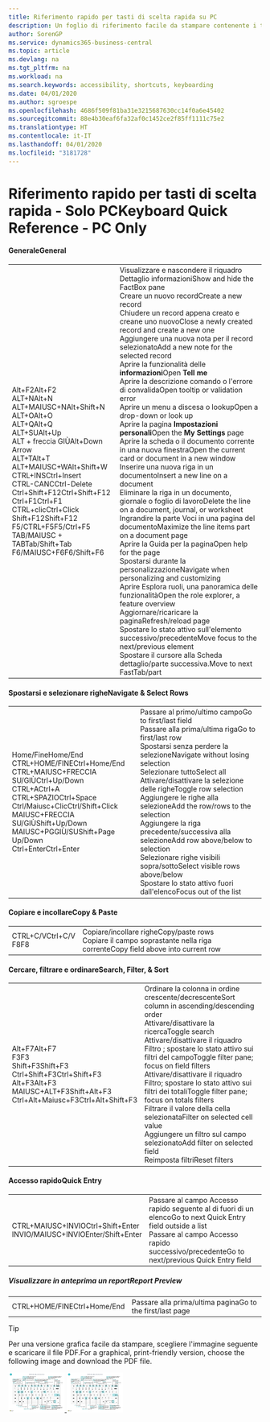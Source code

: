 ```yaml
---
title: Riferimento rapido per tasti di scelta rapida su PC
description: Un foglio di riferimento facile da stampare contenente i tasti di scelta rapida più utilizzati per utenti di PC.
author: SorenGP
ms.service: dynamics365-business-central
ms.topic: article
ms.devlang: na
ms.tgt_pltfrm: na
ms.workload: na
ms.search.keywords: accessibility, shortcuts, keyboarding
ms.date: 04/01/2020
ms.author: sgroespe
ms.openlocfilehash: 4686f509f81ba31e3215687630cc14f0a6e45402
ms.sourcegitcommit: 88e4b30eaf6fa32af0c1452ce2f85ff1111c75e2
ms.translationtype: HT
ms.contentlocale: it-IT
ms.lasthandoff: 04/01/2020
ms.locfileid: "3181728"
---
```

# <a name="keyboard-quick-reference---pc-only"></a><span data-ttu-id="9c681-103">Riferimento rapido per tasti di scelta rapida - Solo PC</span><span class="sxs-lookup"><span data-stu-id="9c681-103">Keyboard Quick Reference - PC Only</span></span>

#### <a name="general"></a><span data-ttu-id="9c681-104">Generale</span><span class="sxs-lookup"><span data-stu-id="9c681-104">General</span></span>
|||  
|-|-|
|<span data-ttu-id="9c681-105">Alt+F2</span><span class="sxs-lookup"><span data-stu-id="9c681-105">Alt+F2</span></span><br /><span data-ttu-id="9c681-106">ALT+N</span><span class="sxs-lookup"><span data-stu-id="9c681-106">Alt+N</span></span><br /><span data-ttu-id="9c681-107">ALT+MAIUSC+N</span><span class="sxs-lookup"><span data-stu-id="9c681-107">Alt+Shift+N</span></span><br /><span data-ttu-id="9c681-108">ALT+O</span><span class="sxs-lookup"><span data-stu-id="9c681-108">Alt+O</span></span><br /><span data-ttu-id="9c681-109">ALT+Q</span><span class="sxs-lookup"><span data-stu-id="9c681-109">Alt+Q</span></span><br /><span data-ttu-id="9c681-110">ALT+SU</span><span class="sxs-lookup"><span data-stu-id="9c681-110">Alt+Up</span></span><br /><span data-ttu-id="9c681-111">ALT + freccia GIÙ</span><span class="sxs-lookup"><span data-stu-id="9c681-111">Alt+Down Arrow</span></span><br /><span data-ttu-id="9c681-112">ALT+T</span><span class="sxs-lookup"><span data-stu-id="9c681-112">Alt+T</span></span><br /><span data-ttu-id="9c681-113">ALT+MAIUSC+W</span><span class="sxs-lookup"><span data-stu-id="9c681-113">Alt+Shift+W</span></span><br /><span data-ttu-id="9c681-114">CTRL+INS</span><span class="sxs-lookup"><span data-stu-id="9c681-114">Ctrl+Insert</span></span><br /><span data-ttu-id="9c681-115">CTRL-CANC</span><span class="sxs-lookup"><span data-stu-id="9c681-115">Ctrl-Delete</span></span><br /><span data-ttu-id="9c681-116">Ctrl+Shift+F12</span><span class="sxs-lookup"><span data-stu-id="9c681-116">Ctrl+Shift+F12</span></span><br /><span data-ttu-id="9c681-117">Ctrl+F1</span><span class="sxs-lookup"><span data-stu-id="9c681-117">Ctrl+F1</span></span><br /><span data-ttu-id="9c681-118">CTRL+clic</span><span class="sxs-lookup"><span data-stu-id="9c681-118">Ctrl+Click</span></span><br /><span data-ttu-id="9c681-119">Shift+F12</span><span class="sxs-lookup"><span data-stu-id="9c681-119">Shift+F12</span></span><br /><span data-ttu-id="9c681-120">F5/CTRL+F5</span><span class="sxs-lookup"><span data-stu-id="9c681-120">F5/Ctrl+F5</span></span><br /><span data-ttu-id="9c681-121">TAB/MAIUSC + TAB</span><span class="sxs-lookup"><span data-stu-id="9c681-121">Tab/Shift+Tab</span></span><br /><span data-ttu-id="9c681-122">F6/MAIUSC+F6</span><span class="sxs-lookup"><span data-stu-id="9c681-122">F6/Shift+F6</span></span><br />|<span data-ttu-id="9c681-123">Visualizzare e nascondere il riquadro Dettaglio informazioni</span><span class="sxs-lookup"><span data-stu-id="9c681-123">Show and hide the FactBox pane</span></span><br /><span data-ttu-id="9c681-124">Creare un nuovo record</span><span class="sxs-lookup"><span data-stu-id="9c681-124">Create a new record</span></span><br /><span data-ttu-id="9c681-125">Chiudere un record appena creato e creane uno nuovo</span><span class="sxs-lookup"><span data-stu-id="9c681-125">Close a newly created record and create a new one</span></span><br /><span data-ttu-id="9c681-126">Aggiungere una nuova nota per il record selezionato</span><span class="sxs-lookup"><span data-stu-id="9c681-126">Add a new note for the selected record</span></span><br /><span data-ttu-id="9c681-127">Aprire la funzionalità delle **informazioni**</span><span class="sxs-lookup"><span data-stu-id="9c681-127">Open **Tell me**</span></span><br /><span data-ttu-id="9c681-128">Aprire la descrizione comando o l'errore di convalida</span><span class="sxs-lookup"><span data-stu-id="9c681-128">Open tooltip or validation error</span></span><br /><span data-ttu-id="9c681-129">Aprire un menu a discesa o lookup</span><span class="sxs-lookup"><span data-stu-id="9c681-129">Open a drop-down or look up</span></span><br /><span data-ttu-id="9c681-130">Aprire la pagina **Impostazioni personali**</span><span class="sxs-lookup"><span data-stu-id="9c681-130">Open the **My Settings** page</span></span><br /><span data-ttu-id="9c681-131">Aprire la scheda o il documento corrente in una nuova finestra</span><span class="sxs-lookup"><span data-stu-id="9c681-131">Open the current card or document in a new window</span></span><br /><span data-ttu-id="9c681-132">Inserire una nuova riga in un documento</span><span class="sxs-lookup"><span data-stu-id="9c681-132">Insert a new line on a document</span></span><br /><span data-ttu-id="9c681-133">Eliminare la riga in un documento, giornale o foglio di lavoro</span><span class="sxs-lookup"><span data-stu-id="9c681-133">Delete the line on a document, journal, or worksheet</span></span><br /><span data-ttu-id="9c681-134">Ingrandire la parte Voci in una pagina del documento</span><span class="sxs-lookup"><span data-stu-id="9c681-134">Maximize the line items part on a document page</span></span><br /><span data-ttu-id="9c681-135">Aprire la Guida per la pagina</span><span class="sxs-lookup"><span data-stu-id="9c681-135">Open help for the page</span></span><br /><span data-ttu-id="9c681-136">Spostarsi durante la personalizzazione</span><span class="sxs-lookup"><span data-stu-id="9c681-136">Navigate when personalizing and customizing</span></span><br /><span data-ttu-id="9c681-137">Aprire Esplora ruoli, una panoramica delle funzionalità</span><span class="sxs-lookup"><span data-stu-id="9c681-137">Open the role explorer, a feature overview</span></span><br /><span data-ttu-id="9c681-138">Aggiornare/ricaricare la pagina</span><span class="sxs-lookup"><span data-stu-id="9c681-138">Refresh/reload page</span></span><br /><span data-ttu-id="9c681-139">Spostare lo stato attivo sull'elemento successivo/precedente</span><span class="sxs-lookup"><span data-stu-id="9c681-139">Move focus to the next/previous element</span></span><br /><span data-ttu-id="9c681-140">Spostare il cursore alla Scheda dettaglio/parte successiva.</span><span class="sxs-lookup"><span data-stu-id="9c681-140">Move to next FastTab/part</span></span>|

#### <a name="navigate--select-rows"></a><span data-ttu-id="9c681-141">Spostarsi e selezionare righe</span><span class="sxs-lookup"><span data-stu-id="9c681-141">Navigate & Select Rows</span></span>
|||
|-|-|
|<span data-ttu-id="9c681-142">Home/Fine</span><span class="sxs-lookup"><span data-stu-id="9c681-142">Home/End</span></span><br /><span data-ttu-id="9c681-143">CTRL+HOME/FINE</span><span class="sxs-lookup"><span data-stu-id="9c681-143">Ctrl+Home/End</span></span> <br /><span data-ttu-id="9c681-144">CTRL+MAIUSC+FRECCIA SU/GIÙ</span><span class="sxs-lookup"><span data-stu-id="9c681-144">Ctrl+Up/Down</span></span><br /><span data-ttu-id="9c681-145">CTRL+A</span><span class="sxs-lookup"><span data-stu-id="9c681-145">Ctrl+A</span></span> <br /><span data-ttu-id="9c681-146">CTRL+SPAZIO</span><span class="sxs-lookup"><span data-stu-id="9c681-146">Ctrl+Space</span></span><br /><span data-ttu-id="9c681-147">Ctrl/Maiusc+Clic</span><span class="sxs-lookup"><span data-stu-id="9c681-147">Ctrl/Shift+Click</span></span><br /><span data-ttu-id="9c681-148">MAIUSC+FRECCIA SU/GIÙ</span><span class="sxs-lookup"><span data-stu-id="9c681-148">Shift+Up/Down</span></span><br /><span data-ttu-id="9c681-149">MAIUSC+PGGIÙ/SU</span><span class="sxs-lookup"><span data-stu-id="9c681-149">Shift+Page Up/Down</span></span><br /><span data-ttu-id="9c681-150">Ctrl+Enter</span><span class="sxs-lookup"><span data-stu-id="9c681-150">Ctrl+Enter</span></span>|<span data-ttu-id="9c681-151">Passare al primo/ultimo campo</span><span class="sxs-lookup"><span data-stu-id="9c681-151">Go to first/last field</span></span><br /><span data-ttu-id="9c681-152">Passare alla prima/ultima riga</span><span class="sxs-lookup"><span data-stu-id="9c681-152">Go to first/last row</span></span><br /><span data-ttu-id="9c681-153">Spostarsi senza perdere la selezione</span><span class="sxs-lookup"><span data-stu-id="9c681-153">Navigate without losing selection</span></span><br /><span data-ttu-id="9c681-154">Selezionare tutto</span><span class="sxs-lookup"><span data-stu-id="9c681-154">Select all</span></span><br /><span data-ttu-id="9c681-155">Attivare/disattivare la selezione delle righe</span><span class="sxs-lookup"><span data-stu-id="9c681-155">Toggle row selection</span></span><br /> <span data-ttu-id="9c681-156">Aggiungere le righe alla selezione</span><span class="sxs-lookup"><span data-stu-id="9c681-156">Add the row/rows to the selection</span></span><br /><span data-ttu-id="9c681-157">Aggiungere la riga precedente/successiva alla selezione</span><span class="sxs-lookup"><span data-stu-id="9c681-157">Add row above/below to selection</span></span><br /><span data-ttu-id="9c681-158">Selezionare righe visibili sopra/sotto</span><span class="sxs-lookup"><span data-stu-id="9c681-158">Select visible rows above/below</span></span> <br /><span data-ttu-id="9c681-159">Spostare lo stato attivo fuori dall'elenco</span><span class="sxs-lookup"><span data-stu-id="9c681-159">Focus out of the list</span></span>|

#### <a name="copy--paste"></a><span data-ttu-id="9c681-160">Copiare e incollare</span><span class="sxs-lookup"><span data-stu-id="9c681-160">Copy & Paste</span></span>
|||
|-|-|
|<span data-ttu-id="9c681-161">CTRL+C/V</span><span class="sxs-lookup"><span data-stu-id="9c681-161">Ctrl+C/V</span></span><br /><span data-ttu-id="9c681-162">F8</span><span class="sxs-lookup"><span data-stu-id="9c681-162">F8</span></span>|<span data-ttu-id="9c681-163">Copiare/incollare righe</span><span class="sxs-lookup"><span data-stu-id="9c681-163">Copy/paste rows</span></span><br /><span data-ttu-id="9c681-164">Copiare il campo soprastante nella riga corrente</span><span class="sxs-lookup"><span data-stu-id="9c681-164">Copy field above into current row</span></span>|

#### <a name="search-filter--sort"></a><span data-ttu-id="9c681-165">Cercare, filtrare e ordinare</span><span class="sxs-lookup"><span data-stu-id="9c681-165">Search, Filter, & Sort</span></span>
|||
|-|-|
|<span data-ttu-id="9c681-166">Alt+F7</span><span class="sxs-lookup"><span data-stu-id="9c681-166">Alt+F7</span></span><br /><span data-ttu-id="9c681-167">F3</span><span class="sxs-lookup"><span data-stu-id="9c681-167">F3</span></span><br /><span data-ttu-id="9c681-168">Shift+F3</span><span class="sxs-lookup"><span data-stu-id="9c681-168">Shift+F3</span></span><br /><span data-ttu-id="9c681-169">Ctrl+Shift+F3</span><span class="sxs-lookup"><span data-stu-id="9c681-169">Ctrl+Shift+F3</span></span><br /><span data-ttu-id="9c681-170">Alt+F3</span><span class="sxs-lookup"><span data-stu-id="9c681-170">Alt+F3</span></span><br /><span data-ttu-id="9c681-171">MAIUSC+ALT+F3</span><span class="sxs-lookup"><span data-stu-id="9c681-171">Shift+Alt+F3</span></span><br /><span data-ttu-id="9c681-172">Ctrl+Alt+Maiusc+F3</span><span class="sxs-lookup"><span data-stu-id="9c681-172">Ctrl+Alt+Shift+F3</span></span>|<span data-ttu-id="9c681-173">Ordinare la colonna in ordine crescente/decrescente</span><span class="sxs-lookup"><span data-stu-id="9c681-173">Sort column in ascending/descending order</span></span><br /><span data-ttu-id="9c681-174">Attivare/disattivare la ricerca</span><span class="sxs-lookup"><span data-stu-id="9c681-174">Toggle search</span></span><br /><span data-ttu-id="9c681-175">Attivare/disattivare il riquadro Filtro	; spostare lo stato attivo sui filtri del campo</span><span class="sxs-lookup"><span data-stu-id="9c681-175">Toggle filter pane; focus on field filters</span></span><br /><span data-ttu-id="9c681-176">Attivare/disattivare il riquadro Filtro; spostare lo stato attivo sui filtri dei totali</span><span class="sxs-lookup"><span data-stu-id="9c681-176">Toggle filter pane; focus on totals filters</span></span><br /><span data-ttu-id="9c681-177">Filtrare il valore della cella selezionata</span><span class="sxs-lookup"><span data-stu-id="9c681-177">Filter on selected cell value</span></span><br /><span data-ttu-id="9c681-178">Aggiungere un filtro sul campo selezionato</span><span class="sxs-lookup"><span data-stu-id="9c681-178">Add filter on selected field</span></span><br /><span data-ttu-id="9c681-179">Reimposta filtri</span><span class="sxs-lookup"><span data-stu-id="9c681-179">Reset filters</span></span>|

#### <a name="quick-entry"></a><span data-ttu-id="9c681-180">Accesso rapido</span><span class="sxs-lookup"><span data-stu-id="9c681-180">Quick Entry</span></span>
|||
|-|-|
|<span data-ttu-id="9c681-181">CTRL+MAIUSC+INVIO</span><span class="sxs-lookup"><span data-stu-id="9c681-181">Ctrl+Shift+Enter</span></span><br /><span data-ttu-id="9c681-182">INVIO/MAIUSC+INVIO</span><span class="sxs-lookup"><span data-stu-id="9c681-182">Enter/Shift+Enter</span></span>|<span data-ttu-id="9c681-183">Passare al campo Accesso rapido seguente al di fuori di un elenco</span><span class="sxs-lookup"><span data-stu-id="9c681-183">Go to next Quick Entry field outside a list</span></span><br /><span data-ttu-id="9c681-184">Passare al campo Accesso rapido successivo/precedente</span><span class="sxs-lookup"><span data-stu-id="9c681-184">Go to next/previous Quick Entry field</span></span>|


##### <a name="report-preview"></a><span data-ttu-id="9c681-185">Visualizzare in anteprima un report</span><span class="sxs-lookup"><span data-stu-id="9c681-185">Report Preview</span></span>
|||
|-|-|
|<span data-ttu-id="9c681-186">CTRL+HOME/FINE</span><span class="sxs-lookup"><span data-stu-id="9c681-186">Ctrl+Home/End</span></span>|<span data-ttu-id="9c681-187">Passare alla prima/ultima pagina</span><span class="sxs-lookup"><span data-stu-id="9c681-187">Go to the first/last page</span></span>|

> [!TIP]
> <span data-ttu-id="9c681-188">Per una versione grafica facile da stampare, scegliere l'immagine seguente e scaricare il file PDF.</span><span class="sxs-lookup"><span data-stu-id="9c681-188">For a graphical, print-friendly version, choose the following image and download the PDF file.</span></span>
>
> <span data-ttu-id="9c681-189">[ ![](media/keyboard_shortcut_inline.png) ](media/keyboard_shortcuts.pdf)</span><span class="sxs-lookup"><span data-stu-id="9c681-189">[ ![](media/keyboard_shortcut_inline.png) ](media/keyboard_shortcuts.pdf)</span></span>
